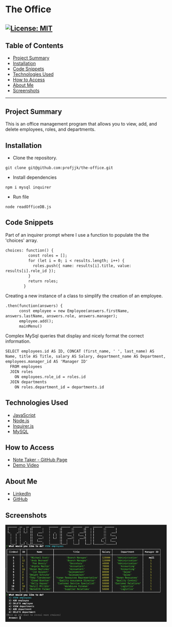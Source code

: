 # The Office
[![License: MIT](https://img.shields.io/badge/License-MIT-yellow.svg)](https://opensource.org/licenses/MIT)
---
## Table of Contents
* [Project Summary](#project-summary)
* [Installation](#installation)
* [Code Snippets](#code-snippets)
* [Technologies Used](#technologies-used)
* [How to Access](#how-to-access)
* [About Me](#about-me)
* [Screenshots](#screenshots)
---

## Project Summary
This is an office management program that allows you to view, add, and delete employees, roles, and departments.

## Installation
* Clone the repository.
```
git clone git@github.com:profjjk/the-office.git
```
* Install dependencies
```
npm i mysql inquirer
```
* Run file
```
node readOfficeDB.js
```

## Code Snippets
Part of an inquirer prompt where I use a function to populate the the 'choices' array.
```
choices: function() {
          const roles = [];
          for (let i = 0; i < results.length; i++) {
            roles.push({ name: results[i].title, value: results[i].role_id });
          }
          return roles;
        }
```
Creating a new instance of a class to simplify the creation of an employee.
```
.then(function(answers) {
      const employee = new Employee(answers.firstName, answers.lastName, answers.role, answers.manager);
      employee.add();
      mainMenu()
```
Complex MySql queries that display and nicely format the correct information.
```
SELECT employees.id AS ID, CONCAT (first_name, ' ', last_name) AS Name, title AS Title, salary AS Salary, department_name AS Department, employees.manager_id AS 'Manager ID'
  FROM employees
  JOIN roles 
    ON employees.role_id = roles.id 
  JOIN departments
    ON roles.department_id = departments.id
```

## Technologies Used
* [JavaScript](https://developer.mozilla.org/en-US/docs/Web/JavaScript)
* [Node.js](https://nodejs.org/en/)
* [Inquirer.js](https://www.npmjs.com/package/inquirer)
* [MySQL](https://www.mysql.com/)

## How to Access
* [Note Taker - GitHub Page](https://github.com/profjjk/note-taker)
* [Demo Video](https://youtu.be/CeguxY2k2po)

## About Me
* [LinkedIn](https://www.linkedin.com/in/the-real-jordan-kelly/)
* [GitHub](https://github.com/profjjk)

## Screenshots
![Application](assets/the-office-application.png)